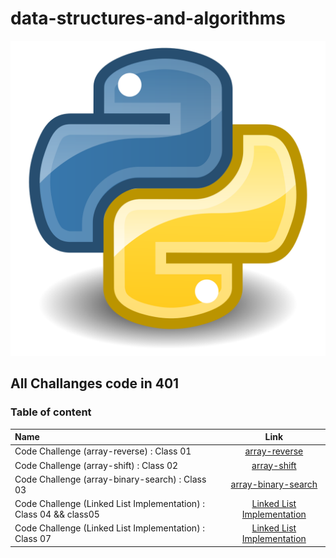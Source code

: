# data-structures-and-algorithms

![img](array-reverse/Python.svg.png)

## All Challanges code in 401


### Table of content

| Name      | Link |
| :---        |    :----:   | 
| Code Challenge (array-reverse) : Class 01    | [array-reverse](array-reverse/README.md)      | 
| Code Challenge (array-shift) : Class 02    | [array-shift](array-shift/README.md)      | 
| Code Challenge (array-binary-search) : Class 03    | [array-binary-search](array-binary-search/README.md)      | 
| Code Challenge (Linked List Implementation) : Class 04 && class05   | [Linked List Implementation](Data-Structures/README.md)      | 
| Code Challenge (Linked List Implementation) : Class 07   | [Linked List Implementation](Data-Structures/README2.md)      | 
